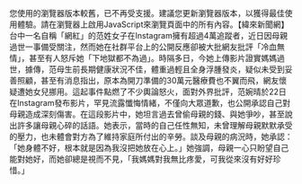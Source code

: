 您使用的瀏覽器版本較舊，已不再受支援。建議您更新瀏覽器版本，以獲得最佳使用體驗。請在瀏覽器上啟用JavaScript來瀏覽頁面中的所有內容。【緯來新聞網】台中一名自稱「網紅」的范姓女子在Instagram擁有超過4萬追蹤者，近日因母親過世一事備受關注，然而她在社群平台上的公開反應卻被大批網友批評「冷血無情」，甚至有人怒斥她「下地獄都不為過」。時隔多日，今她上傳影片證實媽媽過世，據傳，范母生前長期健康狀況不佳，體重過輕且全身浮腫發炎，疑似未受到妥善照顧，甚至有消息指出，原本為開刀準備的30萬元醫療費也不翼而飛，網友懷疑遭她女兒挪用。這起事件點燃了不少輿論怒火，面對外界批評，范婉晴於22日在Instagram發布影片，罕見流露懺悔情緒，不僅向大眾道歉，也公開承認自己對母親造成深刻傷害。在這段影片中，她坦言過去曾偷母親的錢、與她爭吵，甚至說出許多讓母親心碎的話語。她表示，當時的自己任性無知，未曾理解母親默默承受的壓力，也未體會對方為了維持家庭所付出的辛勞。談及母親的病況時，她承認：「她身體不好，根本就是因為我沒把她放在心上。」她強調，母親一心只盼望自己能對她好，而她卻總是視而不見，「我媽媽對我無比疼愛，可我從來沒有好好珍惜。」